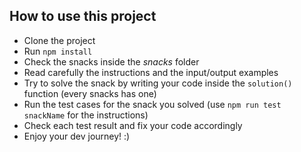 ## How to use this project

- Clone the project
- Run `npm install`
- Check the snacks inside the _snacks_ folder
- Read carefully the instructions and the input/output examples
- Try to solve the snack by writing your code inside the `solution()` function (every snacks has one)
- Run the test cases for the snack you solved (use `npm run test snackName` for the instructions)
- Check each test result and fix your code accordingly
- Enjoy your dev journey! :)